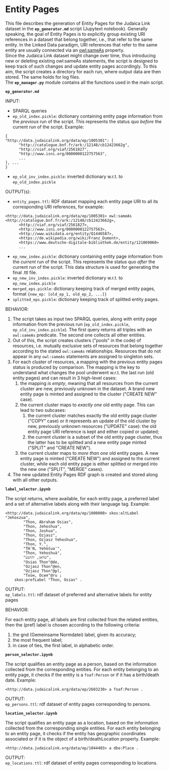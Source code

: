 # Entity Pages

This file describes the generation of Entity Pages for the Judaica Link dataset in the **`ep_generator.md`** script (Jupytext notebook). Generally speaking, the goal of Entity Pages is to explicitly group existing URI references in a dataset that belong together, i.e., that refer to the same entity. In the Linked Data paradigm, URI references that refer to the same entity are usually connected via an [owl:sameAs](https://www.w3.org/TR/owl-ref/#sameAs-def) property.  
Since the Judaica Link dataset might change over time, thus introducing new or deleting existing owl:sameAs statements, the script is designed to keep track of such changes and update entity pages accordingly. To this aim, the script creates a directory for each run, where output data are then stored. The same holds for log files.  
The **`ep_manager.py`** module contains all the functions used in the main script.

**`ep_generator.md`**  

INPUT: 
  * SPARQL queries  
  * `ep_old_index.pickle`: dictionary containing entity page information from the *previous* run of the script. This represents the status quo *before* the current run of the script. Example:  
  ```
  {
  "http://data.judaicalink.org/data/ep/1005301": [
        "http://catalogue.bnf.fr/ark:/12148/cb12423662g",
        "http://viaf.org/viaf/2561827",
        "http://www.isni.org/0000000122757563",
        ...
  ], ...
  }
  ```  
  * `ep_old_inv_index.pickle`: inverted dictionary w.r.t. to `ep_old_index.pickle`
  
OUTPUT(s):
  * `entity_pages.ttl`: RDF dataset mapping each entity page URI to all its corresponding URI references, for example: 
  ```
  <http://data.judaicalink.org/data/ep/1005301> owl:sameAs <http://catalogue.bnf.fr/ark:/12148/cb12423662g>,
        <http://viaf.org/viaf/2561827>,
        <http://www.isni.org/0000000122757563>,
        <http://www.wikidata.org/entity/Q1446587>,
        <https://de.wikipedia.org/wiki/Franz_Dumont>,
        <https://www.deutsche-digitale-bibliothek.de/entity/121069060>
        ...
  ```  
  
  * `ep_new_index.pickle`: dictionary containing entity page information from the *current* run of the script. This represents the status quo *after* the current run of the script. This data structure is used for generating the final .ttl file.  
  * `ep_new_inv_index.pickle`: inverted dictionary w.r.t. to `ep_new_index.pickle`
  * `merged_eps.pickle`: dictionary keeping track of merged entity pages, format `{new_ep: [old_ep_1, old_ep_2, ...]}` 
  * `splitted_eps.pickle`: dictionary keeping track of splitted entity pages.  
  
BEHAVIOR:

1. The script takes as input two SPARQL queries, along with entity page information from the previous run (`ep_old_index.pickle`, `ep_old_inv_index.pickle`). The first query returns all triples with an `owl:sameAs` predicate. The second one collects all other entities.  
2. Out of this, the script creates clusters ("pools" in the code) of resources, i.e. mutually exclusive sets of resources that belong together according to the stated `owl:sameAs` relationships. Resources that do not appear in any `owl:sameAs` statements are assigned to singleton sets.  
3. For each cluster of resources, a mapping with the previous entity pages status is produced by comparison. The mapping is the key to understand what changes the pool underwent w.r.t. the last run (old entity pages) and can result in 3 high-level cases:
      1. the mapping *is empty*, meaning that all resources from the current cluster are new, previously unknown in the dataset. A brand new entity page is minted and assigned to the cluster ("CREATE NEW" case).
      2. the current cluster maps to *exactly one* old entity page. This can lead to two subcases:  
          1. the current cluster matches exactly the old entity page cluster ("COPY" case) or it represents an update of the old cluster by new, previously unknown resources ("UPDATE" case): the old entity page URI reference is kept and either copied or updated;
          2. the current cluster is a subset of the old entity page cluster, thus the latter has to be splitted and a new entity page minted ("SPLIT" and "CREATE NEW").
      3. the current cluster maps to *more than one* old entity pages. A new entity page is minted ("CREATE NEW") and assigned to the current cluster, while each old entity page is either splitted or merged into the new one ("SPLIT", "MERGE" cases).  
4. The new updated Entity Pages RDF graph is created and stored along with all other outputs.
  
  

**`label_selector.ipynb`** 

The script returns, where available, for each entity page, a preferred label and a set of alternative labels along with their language tag. Example:

```
<http://data.judaicalink.org/data/ep/1000008> skos:altLabel "Jehoszua",
        "Thon, Abraham Osias",
        "Thon, Jehoshua",
        "Thon, Joshua",
        "Thon, Ozjasz",
        "Thon, Ozjasz Yehoshua",
        "Thon, Y.",
        "ṬHʾN, Yehôšuaʿ",
        "Ṭhon, Yehoshua̕",
        "טהאן, יהושע",
        "Osias Thon"@de,
        "Ozjasz Thon"@en,
        "Ozjasz Thon"@pl,
        "Тхон, Осия"@ru ;
    skos:prefLabel "Thon, Osias" .

```

OUTPUT:  
	`ep_labels.ttl`: rdf dataset of preferred and alternative labels for entity pages  
	

BEHAVIOR:  
  
For each entity page, all labels are first collected from the related entities, then the (pref) label is chosen according to the following criteria:
1. the gnd (Gemeinsame Normdatei) label, given its accuracy;
2. the most frequent label;
3. in case of ties, the first label, in alphabetic order.  
  
  

**`person_selector.ipynb`**  

The script qualifies an entity page as a person, based on the information collected from the corresponding entities. For each entity belonging to an entity page, it checks if the entity is a `foaf:Person` or if it has a birth/death date. Example:  

```
<http://data.judaicalink.org/data/ep/2603230> a foaf:Person . 
```  

OUTPUT:  
	`ep_persons.ttl`: rdf dataset of entity pages corresponding to persons.  
	

	
	
**`location_selector.ipynb`**

The script qualifies an entity page as a location, based on the information collected from the corresponding single entities. For each entity belonging to an entity page, it checks if the entity has geographic coordinates associated or if it is the object of a birth/deathLocation property. Example:

```
<http://data.judaicalink.org/data/ep/1044403> a dbo:Place .
```  

OUTPUT:  
	`ep_locations.ttl`: rdf dataset of entity pages corresponding to locations.  